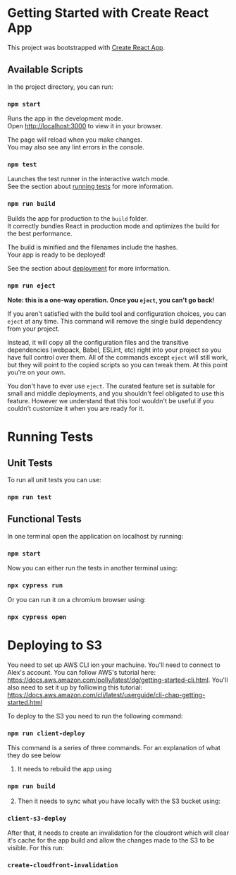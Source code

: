 # Getting Started with Create React App

This project was bootstrapped with [Create React App](https://github.com/facebook/create-react-app).

## Available Scripts

In the project directory, you can run:

### `npm start`

Runs the app in the development mode.\
Open [http://localhost:3000](http://localhost:3000) to view it in your browser.

The page will reload when you make changes.\
You may also see any lint errors in the console.

### `npm test`

Launches the test runner in the interactive watch mode.\
See the section about [running tests](https://facebook.github.io/create-react-app/docs/running-tests) for more information.

### `npm run build`

Builds the app for production to the `build` folder.\
It correctly bundles React in production mode and optimizes the build for the best performance.

The build is minified and the filenames include the hashes.\
Your app is ready to be deployed!

See the section about [deployment](https://facebook.github.io/create-react-app/docs/deployment) for more information.

### `npm run eject`

**Note: this is a one-way operation. Once you `eject`, you can't go back!**

If you aren't satisfied with the build tool and configuration choices, you can `eject` at any time. This command will remove the single build dependency from your project.

Instead, it will copy all the configuration files and the transitive dependencies (webpack, Babel, ESLint, etc) right into your project so you have full control over them. All of the commands except `eject` will still work, but they will point to the copied scripts so you can tweak them. At this point you're on your own.

You don't have to ever use `eject`. The curated feature set is suitable for small and middle deployments, and you shouldn't feel obligated to use this feature. However we understand that this tool wouldn't be useful if you couldn't customize it when you are ready for it.

# Running Tests

## Unit Tests

To run all unit tests you can use:

### `npm run test`

## Functional Tests

In one terminal open the application on localhost by running:

### `npm start`

Now you can either run the tests in another terminal using:

### `npx cypress run`

Or you can run it on a chromium browser using:

### `npx cypress open`

# Deploying to S3

You need to set up AWS CLI ion your machuine. You'll need to connect to Alex's account. You can follow AWS's tutorial here: https://docs.aws.amazon.com/polly/latest/dg/getting-started-cli.html. You'll also need to set it up by folliowing this tutorial: https://docs.aws.amazon.com/cli/latest/userguide/cli-chap-getting-started.html

To deploy to the S3 you need to run the following command:

### `npm run client-deploy`

This command is a series of three commands. For an explanation of what they do see below

1. It needs to rebuild the app using

### `npm run build`

2. Then it needs to sync what you have locally with the S3 bucket using:

### `client-s3-deploy`

After that, it needs to create an invalidation for the cloudront which will clear it's cache for the app build and allow the changes made to the S3 to be visible. For this run:

### `create-cloudfront-invalidation`
